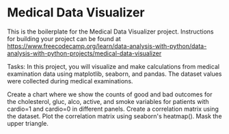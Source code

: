 # Medical Data Visualizer

This is the boilerplate for the Medical Data Visualizer project. Instructions for building your project can be found at https://www.freecodecamp.org/learn/data-analysis-with-python/data-analysis-with-python-projects/medical-data-visualizer

Tasks:
In this project, you will visualize and make calculations from medical examination data using matplotlib, seaborn, and pandas. The dataset values were collected during medical examinations.

Create a chart where we show the counts of good and bad outcomes for the cholesterol, gluc, alco, active, and smoke variables for patients with cardio=1 and cardio=0 in different panels.
Create a correlation matrix using the dataset. Plot the correlation matrix using seaborn's heatmap(). Mask the upper triangle. 

